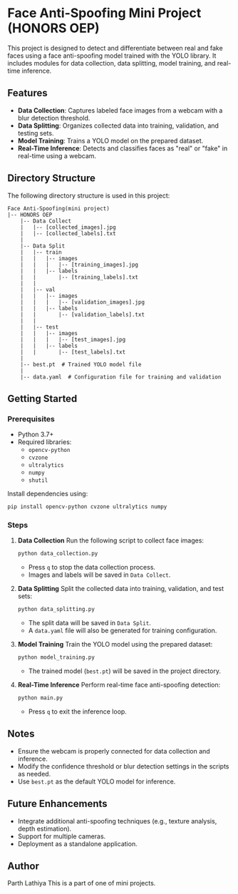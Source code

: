 # Face Anti-Spoofing Mini Project (HONORS OEP)

This project is designed to detect and differentiate between real and fake faces using a face anti-spoofing model trained with the YOLO library. It includes modules for data collection, data splitting, model training, and real-time inference.

## Features
- **Data Collection**: Captures labeled face images from a webcam with a blur detection threshold.
- **Data Splitting**: Organizes collected data into training, validation, and testing sets.
- **Model Training**: Trains a YOLO model on the prepared dataset.
- **Real-Time Inference**: Detects and classifies faces as "real" or "fake" in real-time using a webcam.

## Directory Structure
The following directory structure is used in this project:

```
Face Anti-Spoofing(mini project)
|-- HONORS OEP
    |-- Data Collect
    |   |-- [collected_images].jpg
    |   |-- [collected_labels].txt
    |
    |-- Data Split
    |   |-- train
    |   |   |-- images
    |   |   |   |-- [training_images].jpg
    |   |   |-- labels
    |   |       |-- [training_labels].txt
    |   |
    |   |-- val
    |   |   |-- images
    |   |   |   |-- [validation_images].jpg
    |   |   |-- labels
    |   |       |-- [validation_labels].txt
    |   |
    |   |-- test
    |   |   |-- images
    |   |   |   |-- [test_images].jpg
    |   |   |-- labels
    |   |       |-- [test_labels].txt
    |
    |-- best.pt  # Trained YOLO model file
    |
    |-- data.yaml  # Configuration file for training and validation
```

## Getting Started

### Prerequisites
- Python 3.7+
- Required libraries:
  - `opencv-python`
  - `cvzone`
  - `ultralytics`
  - `numpy`
  - `shutil`

Install dependencies using:
```bash
pip install opencv-python cvzone ultralytics numpy
```

### Steps

1. **Data Collection**
   Run the following script to collect face images:
   ```bash
   python data_collection.py
   ```
   - Press `q` to stop the data collection process.
   - Images and labels will be saved in `Data Collect`.

2. **Data Splitting**
   Split the collected data into training, validation, and test sets:
   ```bash
   python data_splitting.py
   ```
   - The split data will be saved in `Data Split`.
   - A `data.yaml` file will also be generated for training configuration.

3. **Model Training**
   Train the YOLO model using the prepared dataset:
   ```bash
   python model_training.py
   ```
   - The trained model (`best.pt`) will be saved in the project directory.

4. **Real-Time Inference**
   Perform real-time face anti-spoofing detection:
   ```bash
   python main.py
   ```
   - Press `q` to exit the inference loop.

## Notes
- Ensure the webcam is properly connected for data collection and inference.
- Modify the confidence threshold or blur detection settings in the scripts as needed.
- Use `best.pt` as the default YOLO model for inference.

## Future Enhancements
- Integrate additional anti-spoofing techniques (e.g., texture analysis, depth estimation).
- Support for multiple cameras.
- Deployment as a standalone application.

## Author
Parth Lathiya
This is a part of one of mini projects.
